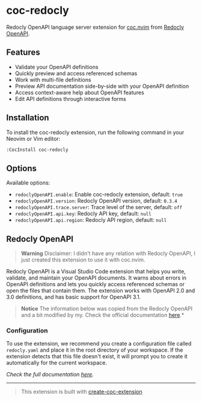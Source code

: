 # coc-redocly

Redocly OpenAPI language server extension for [coc.nvim](https://github.com/neoclide/coc.nvim) from [Redocly OpenAPI](https://marketplace.visualstudio.com/items?itemName=Redocly.openapi-vs-code).

## Features

- Validate your OpenAPI definitions
- Quickly preview and access referenced schemas
- Work with multi-file definitions
- Preview API documentation side-by-side with your OpenAPI definition
- Access context-aware help about OpenAPI features
- Edit API definitions through interactive forms

## Installation

To install the coc-redocly extension, run the following command in your Neovim or Vim editor:

```sh
:CocInstall coc-redocly
```

## Options

Available options:
- `redoclyOpenAPI.enable`: Enable coc-redocly extension, default: `true`
- `redoclyOpenAPI.version`: Redocly OpenAPI version, default: `0.3.4`
- `redoclyOpenAPI.trace.server`: Trace level of the server, default: `off`
- `redoclyOpenAPI.api.key`: Redocly API key, default: `null`
- `redoclyOpenAPI.api.region`: Redocly API region, default: `null`

## Redocly OpenAPI

> **Warning**
Disclaimer: I didn't have any relation with Redocly OpenAPI, I just created this extension to use it with coc.nvim.

Redocly OpenAPI is a Visual Studio Code extension that helps you write, validate, and maintain your OpenAPI documents. It warns about errors in OpenAPI definitions and lets you quickly access referenced schemas or open the files that contain them. The extension works with OpenAPI 2.0 and 3.0 definitions, and has basic support for OpenAPI 3.1.

> **Notice** The information below was copied from the Redocly OpenAPI and a bit modified by my. Check the official documentation [here](https://marketplace.visualstudio.com/items?itemName=Redocly.openapi-vs-code).*


### Configuration

To use the extension, we recommend you create a configuration file called `redocly.yaml` and place it in the root directory of your workspace. If the extension detects that this file doesn't exist, it will prompt you to create it automatically for the current workspace.

*Check the full documentation [here](https://marketplace.visualstudio.com/items?itemName=Redocly.openapi-vs-code).*

---
> This extension is built with [create-coc-extension](https://github.com/fannheyward/create-coc-extension)
